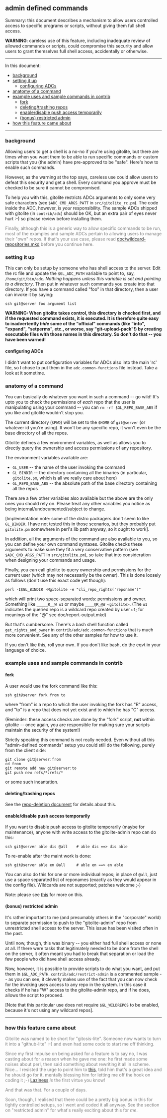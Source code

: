 ## admin defined commands

Summary: this document describes a mechanism to allow users controlled access
to specific programs or scripts, without giving them full shell access.

**WARNING**: careless use of this feature, including inadequate review of
allowed commands or scripts, could compromise this security and allow users to
grant themselves full shell access, accidentally or otherwise.

----

In this document:

  * <a href="#_background">background</a>
  * <a href="#_setting_it_up">setting it up</a>
      * <a href="#_configuring_ADCs">configuring ADCs</a>
  * <a href="#_anatomy_of_a_command">anatomy of a command</a>
  * <a href="#_example_uses_and_sample_commands_in_contrib">example uses and sample commands in contrib</a>
      * <a href="#_fork">fork</a>
      * <a href="#_deleting_trashing_repos">deleting/trashing repos</a>
      * <a href="#_enable_disable_push_access_temporarily">enable/disable push access temporarily</a>
      * <a href="#_bonus_restricted_admin">(bonus) restricted admin</a>
  * <a href="#_how_this_feature_came_about">how this feature came about</a>

----

<a name="_background"></a>

### background

Allowing users to get a shell is a no-no if you're using gitolite, but there
are times when you want them to be able to run specific commands or custom
scripts that you (the admin) have pre-approved to be "safe".  Here's how to
enable such commands.

However, as the warning at the top says, careless use could allow users to
defeat this security and get a shell.  Every command you approve must be
checked to be sure it cannot be compromised.

To help you with this, gitolite restricts ADCs arguments to only some very
safe characters (see `$ADC_CMD_ARGS_PATT` in `src/gitolite_rc.pm`).  The code
inside the ADC, however, is *your* responsibility.  The sample ADCs shipped
with gitolite (in `contrib/adc`) should be OK, but an extra pair of eyes never
hurt :-) so please review before installing them.

<font color="gray">

Finally, although this is a generic way to allow specific commands to be run,
most of the examples and sample ADCs pertain to allowing users to manage their
"own" repos.  If that's your use case, please read
[doc/wildcard-repositories.mkd][wild] before you continue here.

</font>

<a name="_setting_it_up"></a>

### setting it up

This can only be setup by someone who has shell access to the server.  Edit
the rc file and update the `$GL_ADC_PATH` variable to point to, say,
`/home/git/bin/adc`.  *Nothing happens unless this variable is set and
pointing to a directory*.  Then put in whatever such commands you create into
that directory.  If you have a command called "foo" in that directory, then a
user can invoke it by saying:

    ssh git@server foo argument list

**WARNING: When gitolite takes control, this directory is checked first, and
if the requested command exists, it is executed.  It is therefore quite easy
to inadvertently *hide* some of the "official" commands (like "info",
"expand", "setperms", etc., or worse, say "git-upload-pack"!) by creating
executable files with those names in this directory.  So don't do that -- you
have been warned!**

<a name="_configuring_ADCs"></a>

#### configuring ADCs

I didn't want to put configuration variables for ADCs also into the main 'rc'
file, so I chose to put them in the `adc.common-functions` file instead.  Take
a look at it sometime.

<a name="_anatomy_of_a_command"></a>

### anatomy of a command

You can basically do whatever you want in such a command -- go wild!  It's
upto you to check the permissions of *each* repo that the user is manipulating
using your command -- you can `rm -rf $GL_REPO_BASE_ABS` if you like and
gitolite wouldn't stop you.

The current directory (`$PWD`) will be set to the `$HOME` of `git@server` (or
whatever id you're using).  It won't be any specific repo, it won't even be
the base directory of all the repos.

Gitolite defines a few environment variables, as well as allows you to
directly query the ownership and access permissions of any repository.

The environment variables available are:

  * `GL_USER` -- the name of the user invoking the command
  * `GL_BINDIR` -- the directory containing all the binaries (in particular,
    `gitolite.pm`, which is all we really care about here)
  * `GL_REPO_BASE_ABS` -- the absolute path of the base directory containing
    all the repos

There are a few other variables also available but the above are the only ones
you should rely on.  Please treat any other variables you notice as being
internal/undocumented/subject to change.

[Implementation note: some of the distro packagers don't seem to like
`GL_BINDIR`.  I have not tested this in those scenarios, but they probably put
`gitolite.pm` somewhere in perl's lib path anyway, so it ought to work].

In addition, all the arguments of the command are also available to you, so
you can define your own command syntaxes.  Gitolite checks these arguments to
make sure they fit a very conservative pattern (see `$ADC_CMD_ARGS_PATT` in
`src/gitolite.pm`), so take that into consideration when designing your
commands and usage.

Finally, you can call gitolite to query ownership and permissions for the
current user (which may not necessarily be the owner).  This is done loosely
as follows (don't use this exact code yet though):

    perl -I$GL_BINDIR -Mgitolite -e "cli_repo_rights('reponame')"

which will print two space-separated words: permissions and owner.  Something
like `_____R__W u1` or maybe `____@R_@W <gitolite>`.  (The `u1` indicates the
queried repo is a wildcard repo created by user `u1`; for meanings of the "@"
see doc/report-output.mkd)

But that's cumbersome.  There's a bash shell function called
`get_rights_and_owner` in `contrib/adc/adc.common-functions` that is much more
convenient.  See any of the other samples for how to use it.

If you don't like this, roll your own.  If you don't like bash, do the eqvt in
your language of choice.

<a name="_example_uses_and_sample_commands_in_contrib"></a>

### example uses and sample commands in contrib

<a name="_fork"></a>

#### fork

A user would use the fork command like this:

    ssh git@server fork from to

where "from" is a repo to which the user invoking the fork has "R" access, and
"to" is a repo that does not yet exist and to which he has "C" access.

(Reminder: these access checks are done by the "fork" script, **not** within
gitolite -- once again, you are responsible for making sure your scripts
maintain the security of the system!)

Strictly speaking this command is not really needed.  Even without all this
"admin-defined commands" setup you could still do the following, purely from
the client side:

    git clone git@server:from
    cd from
    git remote add new git@server:to
    git push new refs/*:refs/*

or some such incantation.

<a name="rmrepo"></a>

<a name="_deleting_trashing_repos"></a>

#### deleting/trashing repos

See the [repo-deletion document][rdR] for details about this.

[rdR]: http://sitaramc.github.com/gitolite/contrib/adc/repo-deletion.html

<a name="_enable_disable_push_access_temporarily"></a>

#### enable/disable push access temporarily

If you want to disable push access to gitolite temporarily (maybe for
maintenance), anyone with write access to the gitolite-admin repo can do this:

    ssh git@server able dis @all    # able dis ==> dis able

To re-enable after the maint work is done:

    ssh git@server able en @all     # able en ==> en able

You can also do this for one or more individual repos; in place of `@all`,
just use a space separated list of reponames (exactly as they would appear in
the config file).  Wildcards are not supported; patches welcome ;-)

Note: please see [this][diswr] for more on this.

[diswr]: http://sitaramc.github.com/gitolite/doc/3-faq-tips-etc.html#_disabling_write_access_to_take_backups

<a name="_bonus_restricted_admin"></a>

#### (bonus) restricted admin

It's rather important to me (and presumably others in the "corporate" world)
to separate permission to push to the "gitolite-admin" repo from unrestricted
shell access to the server.  This issue has been visited often in the past.

Until now, though, this was binary -- you either had full shell access or none
at all.  If there were tasks that legitimately needed to be done from the
shell on the server, it often meant you had to break that separation or load
the few people who did have shell access already.

Now, however, it is possible to provide scripts to do what you want, and put
them in `$GL_ADC_PATH`.  `contrib/adc/restrict-admin` is a commented sample --
as you can see, it cleverly makes use of the fact that you can now check for
the invoking uses access to any repo in the system.  In this case it checks if
he has "W" access to the gitolite-admin repo, and if he does, allows the
script to proceed.

[Note that this particular use does not require `$GL_WILDREPOS` to be enabled,
because it's not using any wildcard repos].

[xkcd224]: http://xkcd.com/224/
[lazy]: http://c2.com/cgi/wiki?LazinessImpatienceHubris
[wild]: http://sitaramc.github.com/gitolite/doc/wildcard-repositories.html

----

<a name="_how_this_feature_came_about"></a>

### how this feature came about

<font color="gray">

Gitolite was named to be short for "gitosis-lite".  Someone now wants to turn
it into a "github-lite" :-) and even had some code to start me off thinking.

Since my first impulse on being asked for a feature is to say no, I was
casting about for a reason when he gave me one: he first made some noises
about perl, then said something about rewriting it all in scheme.  Nice... I
resisted the urge to point him to [this][xkcd224], told him that's a great
idea and he should go for it, mentally blessing him for letting me off the
hook on coding it ;-) [Laziness][lazy] *is* the first virtue you know!

And that was that.  For a couple of days.

Soon, though, I realised that there could be a pretty big bonus in this for
tightly controlled setups, so I went and coded it all anyway.  See the section
on "restricted admin" for what's really exciting about this for *me*.

</font>

